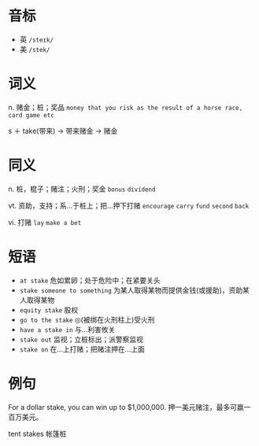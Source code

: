 # 音标

- 英 `/steɪk/`
- 美 `/stek/`

# 词义

n. 赌金；桩；奖品
`money that you risk as the result of a horse race, card game etc`



s ＋ take(带来) → 带来赌金 → 赌金

# 同义

n. 桩，棍子；赌注；火刑；奖金
`bonus` `dividend`

vt. 资助，支持；系…于桩上；把…押下打赌
`encourage` `carry` `fund` `second` `back`

vi. 打赌
`lay` `make a bet`

# 短语

- `at stake` 危如累卵；处于危险中；在紧要关头
- `stake someone to something` 为某人取得某物而提供金钱(或援助)，资助某人取得某物
- `equity stake` 股权
- `go to the stake` ◎(被绑在火刑柱上)受火刑
- `have a stake in` 与…利害攸关
- `stake out` 监视；立桩标出；派警察监视
- `stake on` 在...上打赌；把赌注押在...上面

# 例句

For a dollar stake, you can win up to $1,000,000.
押一美元赌注，最多可赢一百万美元。

tent stakes
帐篷桩


